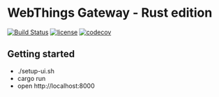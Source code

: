 # WebThings Gateway - Rust edition

[![Build Status](https://github.com/WebThingsIO/crateway/workflows/Build/badge.svg?branch=master)](https://github.com/WebThingsIO/crateway/actions?query=workflow%3ABuild)
[![license](https://img.shields.io/badge/license-MPL--2.0-blue.svg)](LICENSE)
[![codecov](https://codecov.io/gh/webthingsio/crateway/branch/master/graph/badge.svg)](https://codecov.io/gh/webthingsio/crateway)

## Getting started
* ./setup-ui.sh
* cargo run
* open http://localhost:8000
